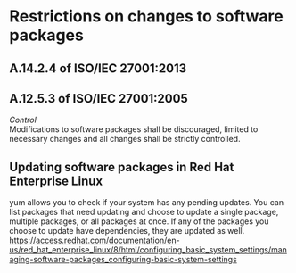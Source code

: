 # Restrictions on changes to software packages
## A.14.2.4 of ISO/IEC 27001:2013
## A.12.5.3 of ISO/IEC 27001:2005
<i>Control</i><br>
Modifications to software packages shall be discouraged, limited to necessary changes and all changes shall be strictly controlled.
## Updating software packages in Red Hat Enterprise Linux
yum allows you to check if your system has any pending updates. You can list packages that need updating and choose to update a single package, multiple packages, or all packages at once. If any of the packages you choose to update have dependencies, they are updated as well. <br>
https://access.redhat.com/documentation/en-us/red_hat_enterprise_linux/8/html/configuring_basic_system_settings/managing-software-packages_configuring-basic-system-settings

